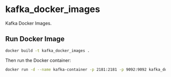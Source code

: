 # kafka_docker_images
Kafka Docker Images.

## Run Docker Image

```bash
docker build -t kafka_docker_images .
```

Then run the Docker container:

```bash
docker run -d --name kafka-container -p 2181:2181 -p 9092:9092 kafka_docker_images
``` 
